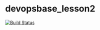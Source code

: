 # devopsbase_lesson2
[![Build Status](http://77.123.23.189:8080/buildStatus/icon?job=lesson3%2Fmain)](http://77.123.23.189:8080/job/lesson3/job/main/)
